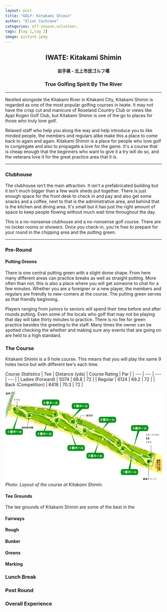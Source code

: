 ```yaml
---
layout: post
title: "GOLF: Kitakami Shimin"
author: "Eliot Cochrane"
categories: off-season,volunteer,
tags: [tag 1,tag 2]
image: picture.jpeg
---
```


## <center>IWATE: Kitakami Shimin</center>
#### <center>岩手県 - 北上市民ゴルフ場</center>
### <center>True Golfing Spirit By The River</center>

***

Nestled alongside the Kitakami River in Kitakami City, Kitakami Shimin is regarded as one of the most popular golfing courses in Iwate. It may not have the crisp cut and manicure of Roseland Country Club or views like Appi Kogen Golf Club, but Kitakami Shimin is one of the go to places for those who truly love golf.

Relaxed staff who help you along the way and help introduce you to like minded people, the members and regulars alike make this a place to come back to again and again. Kitakami Shimin is a place for people who love golf to congregate and also to propagate a love for the game. It's a course that is cheap enough that the beginners who want to give it a try will do so, and the veterans love it for the great practice area that it is.

***

### Clubhouse

The clubhouse isn't the main attraction. It isn't a prefabricated building but it isn't much bigger than a few work sheds put together. There is just enough space for the front desk to check in and pay and also get some snacks and a coffee, next to that is the administrative area, and behind that is the kitchen and dining area. It's small but it has just the right amount of space to keep people flowing without much wait time throughout the day.

This is a no-nonsense clubhouse and a no-nonsense golf course. There are no locker rooms or showers. Once you check-in, you're free to prepare for your round in the chipping area and the putting green.

***

### Pre-Round

#### Putting Greens

There is one central putting green with a slight dome shape. From here many different areas can practice breaks as well as straight putting. More often than not, this is also a place where you will get someone to chat for a few minutes. Whether you are a foreigner or a new player, the members and regulars are friendly to new-comers at the course. The putting green serves as that friendly beginning.

Players ranging from juniors to seniors will spend their time before and after rounds putting. Even some of the locals who golf that may not be playing that day will take thirty minutes to practice. There is no fee for green practice besides the greeting to the staff. Many times the owner can be spotted checking the whether and making sure any events that are going on are held to a high standard.

### The Course

Kitakami Shimin is a 9 hole course. This means that you will play the same 9 holes twice but with different tee's each time.

*Course Statistics*
| Tee | Distance (yds) | Course Rating | Par |
| --- | --- | --- | --- |
| Ladies (Forward) | 5074 | 68.8 | 72 |
| Regular | 6124 | 69.2 | 72 |
| Back (Competition) | 6418 | 70.3 | 72 |

![Layout of the course at Kitakami Shimin](/assets/img/kitakamishimin-14.jpg)
*Photo: Layout of the course at Kitakami Shimin.*

#### Tee Grounds

The tee grounds of Kitakami Shimin are some of the best in the 

#### Fairways



#### Rough



#### Bunker



#### Greens


#### Marking


### Lunch Break



### Post Round



### Overall Experience

